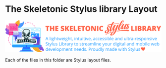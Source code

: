 # The Skeletonic Stylus library Layout

![alt text][logo]

[logo]: ../../../images/skeletonic-stylus.svg "Skeletonic Stylus Banner"

Each of the files in this folder are Stylus layout files.
